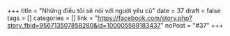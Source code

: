 ﻿+++
title = "Những điều tôi sẽ nói với người yêu cũ"
date = 37
draft = false
tags = []
categories = []
link = "https://facebook.com/story.php?story_fbid=956713507858280&id=100005589183437"
noPost = "#37"
+++

